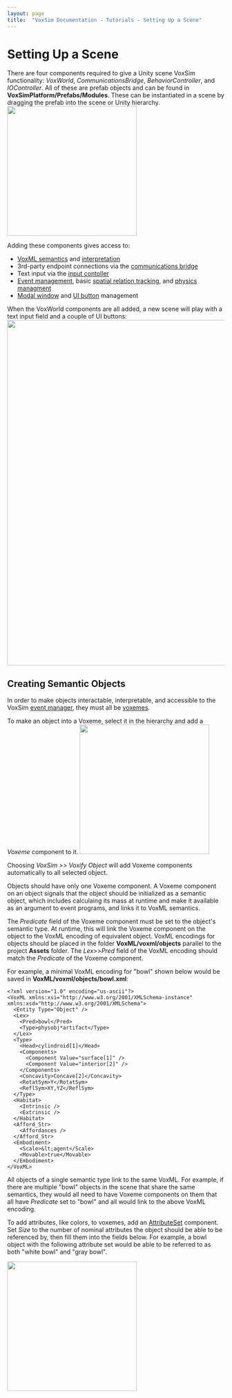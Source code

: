 ```yaml
---
layout: page
title:  "VoxSim Documentation - Tutorials - Setting Up a Scene"
---
```

# Setting Up a Scene
There are four components required to give a Unity scene VoxSim functionality: *VoxWorld*, *CommunicationsBridge*, *BehaviorController*, and *IOController*.  All of these are prefab objects and can be found in **VoxSimPlatform/Prefabs/Modules**.  These can be instantiated in a scene by dragging the prefab into the scene or Unity hierarchy.\
<img src="../../images/Setting-Up-a-Scene1.png" width="300">

Adding these components gives access to:
* [VoxML semantics](../../VoxSimPlatform/Vox/Voxeme) and [interpretation](../../VoxSimPlatform/Core/Predicates)
* 3rd-party endpoint connections via the [communications bridge](../../VoxSimPlatform/Network/CommunicationsBridge)
* Text input via the [input contoller](../../VoxSimPlatform/Agent/InputController)
* [Event management](../../VoxSimPlatform/Core/EventManager), basic [spatial relation tracking](../../VoxSimPlatform/SpatialReasoning/RelationTracker), and [physics managment](../../VoxSimPlatform/CogPhysics/PhysicsPrimitives)
* [Modal window](../Modal-Windows) and [UI button](../UI-Buttons) management

When the VoxWorld components are all added, a new scene will play with a text input field and a couple of UI buttons:\
<img src="../../images/Setting-Up-a-Scene2.png" width="800">

## Creating Semantic Objects
In order to make objects interactable, interpretable, and accessible to the VoxSim [event manager](../../VoxSimPlatform/Core/EventManager), they must all be [voxemes](../../VoxSimPlatform/Vox/Voxeme).

To make an object into a Voxeme, select it in the hierarchy and add a *Voxeme* component to it.
<img src="../../images/Setting-Up-a-Scene3.png" width="300">

Choosing *VoxSim >> Voxify Object* will add Voxeme components automatically to all selected object.

Objects should have only one Voxeme component.  A Voxeme component on an object signals that the object should be initialized as a semantic object, which includes calculaing its mass at runtime and make it available as an argument to event programs, and links it to VoxML semantics.

The *Predicate* field of the Voxeme component must be set to the object's semantic type.  At runtime, this will link the Voxeme component on the object to the VoxML encoding of equivalent object.  VoxML encodings for objects should be placed in the folder **VoxML/voxml/objects** parallel to the project **Assets** folder.  The *Lex*>>*Pred* field of the VoxML encoding should match the *Predicate* of the Voxeme component.

For example, a minimal VoxML encoding for "bowl" shown below would be saved in **VoxML/voxml/objects/bowl.xml**:
```
<?xml version="1.0" encoding="us-ascii"?>
<VoxML xmlns:xsi="http://www.w3.org/2001/XMLSchema-instance" xmlns:xsd="http://www.w3.org/2001/XMLSchema">
  <Entity Type="Object" />
  <Lex>
    <Pred>bowl</Pred>
    <Type>physobj*artifact</Type>
  </Lex>
  <Type>
    <Head>cylindroid[1]</Head>
    <Components>
      <Component Value="surface[1]" />
      <Component Value="interior[2]" />
    </Components>
    <Concavity>Concave[2]</Concavity>
    <RotatSym>Y</RotatSym>
    <ReflSym>XY,YZ</ReflSym>
  </Type>
  <Habitat>
    <Intrinsic />
    <Extrinsic />
  </Habitat>
  <Afford_Str>
    <Affordances />
  </Afford_Str>
  <Embodiment>
    <Scale>&lt;agent</Scale>
    <Movable>true</Movable>
  </Embodiment>
</VoxML>
```

All objects of a single semantic type link to the same VoxML.  For example, if there are multiple "bowl" objects in the scene that share the same semantics, they would all need to have Voxeme components on them that all have *Predicate* set to "bowl" and all would link to the above VoxML encoding.

To add attributes, like colors, to voxemes, add an [AttributeSet](../../VoxSimPlatform/Vox/AttributeSet) component.  Set *Size* to the number of nominal attributes the object should be able to be referenced by, then fill them into the fields below.  For example, a bowl object with the following attribute set would be able to be referred to as both "white bowl" and "gray bowl".

<img src="../../images/Setting-Up-a-Scene4.png" width="300">

